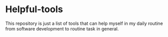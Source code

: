 # Helpful-tools
This repository is just a list of tools that can help myself in my daily routine from software development to routine task in general.
